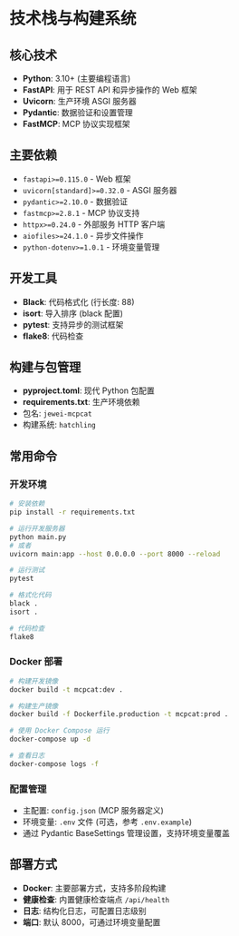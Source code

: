 # 技术栈与构建系统

## 核心技术
- **Python**: 3.10+ (主要编程语言)
- **FastAPI**: 用于 REST API 和异步操作的 Web 框架
- **Uvicorn**: 生产环境 ASGI 服务器
- **Pydantic**: 数据验证和设置管理
- **FastMCP**: MCP 协议实现框架

## 主要依赖
- `fastapi>=0.115.0` - Web 框架
- `uvicorn[standard]>=0.32.0` - ASGI 服务器
- `pydantic>=2.10.0` - 数据验证
- `fastmcp>=2.8.1` - MCP 协议支持
- `httpx>=0.24.0` - 外部服务 HTTP 客户端
- `aiofiles>=24.1.0` - 异步文件操作
- `python-dotenv>=1.0.1` - 环境变量管理

## 开发工具
- **Black**: 代码格式化 (行长度: 88)
- **isort**: 导入排序 (black 配置)
- **pytest**: 支持异步的测试框架
- **flake8**: 代码检查

## 构建与包管理
- **pyproject.toml**: 现代 Python 包配置
- **requirements.txt**: 生产环境依赖
- 包名: `jewei-mcpcat`
- 构建系统: `hatchling`

## 常用命令

### 开发环境
```bash
# 安装依赖
pip install -r requirements.txt

# 运行开发服务器
python main.py
# 或者
uvicorn main:app --host 0.0.0.0 --port 8000 --reload

# 运行测试
pytest

# 格式化代码
black .
isort .

# 代码检查
flake8
```

### Docker 部署
```bash
# 构建开发镜像
docker build -t mcpcat:dev .

# 构建生产镜像
docker build -f Dockerfile.production -t mcpcat:prod .

# 使用 Docker Compose 运行
docker-compose up -d

# 查看日志
docker-compose logs -f
```

### 配置管理
- 主配置: `config.json` (MCP 服务器定义)
- 环境变量: `.env` 文件 (可选，参考 `.env.example`)
- 通过 Pydantic BaseSettings 管理设置，支持环境变量覆盖

## 部署方式
- **Docker**: 主要部署方式，支持多阶段构建
- **健康检查**: 内置健康检查端点 `/api/health`
- **日志**: 结构化日志，可配置日志级别
- **端口**: 默认 8000，可通过环境变量配置